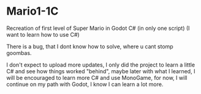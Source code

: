 # Mario1-1C
 Recreation of first level of Super Mario in Godot C# (in only one script) (I want to learn how to use C#)


There is a bug, that I dont know how to solve, where u cant stomp goombas.

I don't expect to upload more updates, I only did the project to learn a little C# and see how things worked "behind", maybe later
with what I learned, I will be encouraged to learn more C# and use MonoGame, for now, I will continue on my path with Godot, I know I can learn a lot more.
